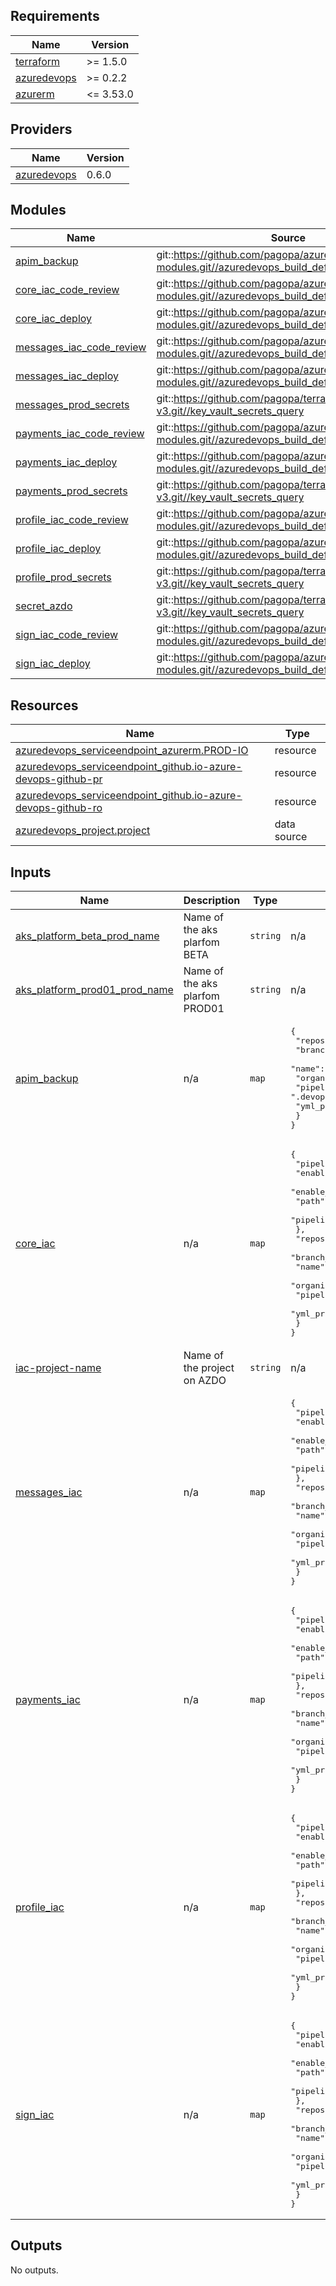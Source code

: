 <!-- markdownlint-disable -->
<!-- BEGINNING OF PRE-COMMIT-TERRAFORM DOCS HOOK -->
## Requirements

| Name | Version |
|------|---------|
| <a name="requirement_terraform"></a> [terraform](#requirement\_terraform) | >= 1.5.0 |
| <a name="requirement_azuredevops"></a> [azuredevops](#requirement\_azuredevops) | >= 0.2.2 |
| <a name="requirement_azurerm"></a> [azurerm](#requirement\_azurerm) | <= 3.53.0 |

## Providers

| Name | Version |
|------|---------|
| <a name="provider_azuredevops"></a> [azuredevops](#provider\_azuredevops) | 0.6.0 |

## Modules

| Name | Source | Version |
|------|--------|---------|
| <a name="module_apim_backup"></a> [apim\_backup](#module\_apim\_backup) | git::https://github.com/pagopa/azuredevops-tf-modules.git//azuredevops_build_definition_deploy | v3.1.1 |
| <a name="module_core_iac_code_review"></a> [core\_iac\_code\_review](#module\_core\_iac\_code\_review) | git::https://github.com/pagopa/azuredevops-tf-modules.git//azuredevops_build_definition_code_review | v3.1.1 |
| <a name="module_core_iac_deploy"></a> [core\_iac\_deploy](#module\_core\_iac\_deploy) | git::https://github.com/pagopa/azuredevops-tf-modules.git//azuredevops_build_definition_deploy | v3.1.1 |
| <a name="module_messages_iac_code_review"></a> [messages\_iac\_code\_review](#module\_messages\_iac\_code\_review) | git::https://github.com/pagopa/azuredevops-tf-modules.git//azuredevops_build_definition_code_review | v3.1.1 |
| <a name="module_messages_iac_deploy"></a> [messages\_iac\_deploy](#module\_messages\_iac\_deploy) | git::https://github.com/pagopa/azuredevops-tf-modules.git//azuredevops_build_definition_deploy | v3.1.1 |
| <a name="module_messages_prod_secrets"></a> [messages\_prod\_secrets](#module\_messages\_prod\_secrets) | git::https://github.com/pagopa/terraform-azurerm-v3.git//key_vault_secrets_query | v6.20.0 |
| <a name="module_payments_iac_code_review"></a> [payments\_iac\_code\_review](#module\_payments\_iac\_code\_review) | git::https://github.com/pagopa/azuredevops-tf-modules.git//azuredevops_build_definition_code_review | v3.1.1 |
| <a name="module_payments_iac_deploy"></a> [payments\_iac\_deploy](#module\_payments\_iac\_deploy) | git::https://github.com/pagopa/azuredevops-tf-modules.git//azuredevops_build_definition_deploy | v3.1.1 |
| <a name="module_payments_prod_secrets"></a> [payments\_prod\_secrets](#module\_payments\_prod\_secrets) | git::https://github.com/pagopa/terraform-azurerm-v3.git//key_vault_secrets_query | v6.20.0 |
| <a name="module_profile_iac_code_review"></a> [profile\_iac\_code\_review](#module\_profile\_iac\_code\_review) | git::https://github.com/pagopa/azuredevops-tf-modules.git//azuredevops_build_definition_code_review | v3.1.1 |
| <a name="module_profile_iac_deploy"></a> [profile\_iac\_deploy](#module\_profile\_iac\_deploy) | git::https://github.com/pagopa/azuredevops-tf-modules.git//azuredevops_build_definition_deploy | v3.1.1 |
| <a name="module_profile_prod_secrets"></a> [profile\_prod\_secrets](#module\_profile\_prod\_secrets) | git::https://github.com/pagopa/terraform-azurerm-v3.git//key_vault_secrets_query | v6.20.0 |
| <a name="module_secret_azdo"></a> [secret\_azdo](#module\_secret\_azdo) | git::https://github.com/pagopa/terraform-azurerm-v3.git//key_vault_secrets_query | v6.20.0 |
| <a name="module_sign_iac_code_review"></a> [sign\_iac\_code\_review](#module\_sign\_iac\_code\_review) | git::https://github.com/pagopa/azuredevops-tf-modules.git//azuredevops_build_definition_code_review | v3.1.1 |
| <a name="module_sign_iac_deploy"></a> [sign\_iac\_deploy](#module\_sign\_iac\_deploy) | git::https://github.com/pagopa/azuredevops-tf-modules.git//azuredevops_build_definition_deploy | v3.1.1 |

## Resources

| Name | Type |
|------|------|
| [azuredevops_serviceendpoint_azurerm.PROD-IO](https://registry.terraform.io/providers/microsoft/azuredevops/latest/docs/resources/serviceendpoint_azurerm) | resource |
| [azuredevops_serviceendpoint_github.io-azure-devops-github-pr](https://registry.terraform.io/providers/microsoft/azuredevops/latest/docs/resources/serviceendpoint_github) | resource |
| [azuredevops_serviceendpoint_github.io-azure-devops-github-ro](https://registry.terraform.io/providers/microsoft/azuredevops/latest/docs/resources/serviceendpoint_github) | resource |
| [azuredevops_project.project](https://registry.terraform.io/providers/microsoft/azuredevops/latest/docs/data-sources/project) | data source |

## Inputs

| Name | Description | Type | Default | Required |
|------|-------------|------|---------|:--------:|
| <a name="input_aks_platform_beta_prod_name"></a> [aks\_platform\_beta\_prod\_name](#input\_aks\_platform\_beta\_prod\_name) | Name of the aks plarfom BETA | `string` | n/a | yes |
| <a name="input_aks_platform_prod01_prod_name"></a> [aks\_platform\_prod01\_prod\_name](#input\_aks\_platform\_prod01\_prod\_name) | Name of the aks plarfom PROD01 | `string` | n/a | yes |
| <a name="input_apim_backup"></a> [apim\_backup](#input\_apim\_backup) | n/a | `map` | <pre>{<br>  "repository": {<br>    "branch_name": "refs/heads/main",<br>    "name": "io-infra",<br>    "organization": "pagopa",<br>    "pipelines_path": ".devops",<br>    "yml_prefix_name": "backup-apim"<br>  }<br>}</pre> | no |
| <a name="input_core_iac"></a> [core\_iac](#input\_core\_iac) | n/a | `map` | <pre>{<br>  "pipeline": {<br>    "enable_code_review": true,<br>    "enable_deploy": true,<br>    "path": "core-infrastructure",<br>    "pipeline_name_prefix": "core-infra"<br>  },<br>  "repository": {<br>    "branch_name": "refs/heads/main",<br>    "name": "io-infra",<br>    "organization": "pagopa",<br>    "pipelines_path": ".devops",<br>    "yml_prefix_name": "core"<br>  }<br>}</pre> | no |
| <a name="input_iac-project-name"></a> [iac-project-name](#input\_iac-project-name) | Name of the project on AZDO | `string` | n/a | yes |
| <a name="input_messages_iac"></a> [messages\_iac](#input\_messages\_iac) | n/a | `map` | <pre>{<br>  "pipeline": {<br>    "enable_code_review": true,<br>    "enable_deploy": true,<br>    "path": "messages-infrastructure",<br>    "pipeline_name_prefix": "messages-infra"<br>  },<br>  "repository": {<br>    "branch_name": "refs/heads/main",<br>    "name": "io-infra",<br>    "organization": "pagopa",<br>    "pipelines_path": ".devops",<br>    "yml_prefix_name": "messages"<br>  }<br>}</pre> | no |
| <a name="input_payments_iac"></a> [payments\_iac](#input\_payments\_iac) | n/a | `map` | <pre>{<br>  "pipeline": {<br>    "enable_code_review": true,<br>    "enable_deploy": true,<br>    "path": "payments-infrastructure",<br>    "pipeline_name_prefix": "payments-infra"<br>  },<br>  "repository": {<br>    "branch_name": "refs/heads/main",<br>    "name": "io-infra",<br>    "organization": "pagopa",<br>    "pipelines_path": ".devops",<br>    "yml_prefix_name": "payments"<br>  }<br>}</pre> | no |
| <a name="input_profile_iac"></a> [profile\_iac](#input\_profile\_iac) | n/a | `map` | <pre>{<br>  "pipeline": {<br>    "enable_code_review": true,<br>    "enable_deploy": true,<br>    "path": "profile-infrastructure",<br>    "pipeline_name_prefix": "profile-infra"<br>  },<br>  "repository": {<br>    "branch_name": "refs/heads/main",<br>    "name": "io-infra",<br>    "organization": "pagopa",<br>    "pipelines_path": ".devops",<br>    "yml_prefix_name": "profile"<br>  }<br>}</pre> | no |
| <a name="input_sign_iac"></a> [sign\_iac](#input\_sign\_iac) | n/a | `map` | <pre>{<br>  "pipeline": {<br>    "enable_code_review": true,<br>    "enable_deploy": true,<br>    "path": "sign-infrastructure",<br>    "pipeline_name_prefix": "sign-infra"<br>  },<br>  "repository": {<br>    "branch_name": "refs/heads/main",<br>    "name": "io-infra",<br>    "organization": "pagopa",<br>    "pipelines_path": ".devops",<br>    "yml_prefix_name": "sign"<br>  }<br>}</pre> | no |

## Outputs

No outputs.
<!-- END OF PRE-COMMIT-TERRAFORM DOCS HOOK -->
